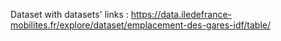 Dataset with datasets' links : https://data.iledefrance-mobilites.fr/explore/dataset/emplacement-des-gares-idf/table/